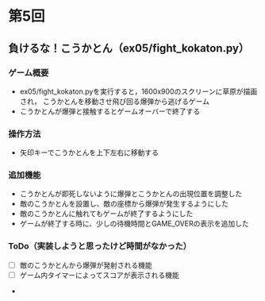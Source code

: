 # 第5回
## 負けるな！こうかとん（ex05/fight_kokaton.py）
### ゲーム概要
- ex05/fight_kokaton.pyを実行すると，1600x900のスクリーンに草原が描画され，
こうかとんを移動させ飛び回る爆弾から逃げるゲーム
- こうかとんが爆弾と接触するとゲームオーバーで終了する
### 操作方法
- 矢印キーでこうかとんを上下左右に移動する
### 追加機能
- こうかとんが即死しないように爆弾とこうかとんの出現位置を調整した
- 敵のこうかとんを設置し、敵の座標から爆弾が発生するようにした
- 敵のこうかとんに触れてもゲームが終了するようにした
- ゲームが終了する時に、少しの待機時間とGAME_OVERの表示を追加した
### ToDo（実装しようと思ったけど時間がなかった）
- [ ] 敵のこうかとんから爆弾が発射される機能
- [ ] ゲーム内タイマーによってスコアが表示される機能
-